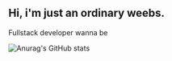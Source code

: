 ## Hi, i'm just an ordinary weebs.

Fullstack developer wanna be



![Anurag's GitHub stats](https://github-readme-stats.vercel.app/api?username=Ariffansyah&show_icons=true&theme=radical)
